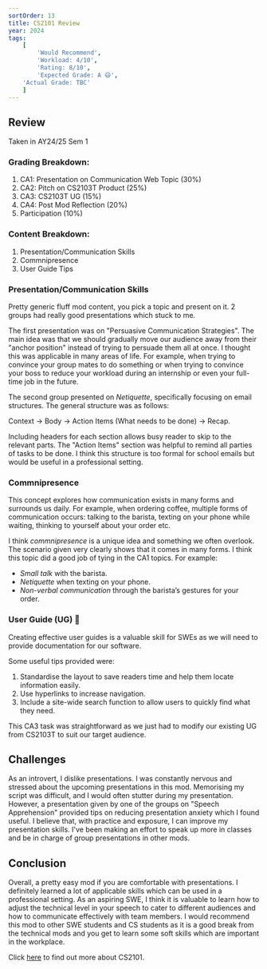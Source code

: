 ```yaml
---
sortOrder: 13
title: CS2101 Review 
year: 2024
tags:
    [
        'Would Recommend',
        'Workload: 4/10',
        'Rating: 8/10',
        'Expected Grade: A 😄',
	'Actual Grade: TBC'
    ]
---
```


## Review

Taken in AY24/25 Sem 1

### Grading Breakdown:

1. CA1: Presentation on Communication Web Topic (30%)
2. CA2: Pitch on CS2103T Product (25%)
3. CA3: CS2103T UG (15%)
4. CA4: Post Mod Reflection (20%)
5. Participation (10%)

### Content Breakdown:

1. Presentation/Communication Skills
2. Commnipresence
3. User Guide Tips

### Presentation/Communication Skills

<!-- [INSERT GROUP REFLECTION TRY FOR 2/4] -->

Pretty generic fluff mod content, you pick a topic and present on it. 2 groups had really good presentations which stuck to me.

The first presentation was on "Persuasive Communication Strategies". The main idea was that we should gradually move our audience away from their "anchor position" instead of trying to persuade them all at once. I thought this was applicable in many areas of life. For example, when trying to convince your group mates to do something or when trying to convince your boss to reduce your workload during an internship or even your full-time job in the future.

The second group presented on <i>Netiquette</i>, specifically focusing on email structures. The general structure was as follows:

Context &rarr; Body &rarr; Action Items (What needs to be done) &rarr; Recap.

Including headers for each section allows busy reader to skip to the relevant parts. The "Action Items" section was helpful to remind all parties of tasks to be done. I think this structure is too formal for school emails but would be useful in a professional setting.

### Commnipresence

<!-- [INTRO TO COMMNIPRESENCE AND OPINION 1] -->

This concept explores how communication exists in many forms and surrounds us daily. For example, when ordering coffee, multiple forms of communication occurs: talking to the barista, texting on your phone while waiting, thinking to yourself about your order etc.

I think <i>commnipresence</i> is a unique idea and something we often overlook. The scenario given very clearly shows that it comes in many forms. I think this topic did a good job of tying in the CA1 topics. For example:

<ul class="cs2102-ul">
    <li><i>Small talk</i> with the barista.</li>
    <li><i>Netiquette</i> when texting on your phone.</li>
    <li><i>Non-verbal communication</i> through the barista’s gestures for your order.</li>
</ul>

### User Guide (UG) 📖

<!-- [Advice to SWE 5] -->

Creating effective user guides is a valuable skill for SWEs as we will need to provide documentation for our software.

Some useful tips provided were:

1. Standardise the layout to save readers time and help them locate information easily.
2. Use hyperlinks to increase navigation.
3. Include a site-wide search function to allow users to quickly find what they need.

This CA3 task was straightforward as we just had to modify our existing UG from CS2103T to suit our target audience.

## Challenges

<!-- [DID NOT ENJOY PRESENTATION... STUTTER/MEMORISATION 3] -->

As an introvert, I dislike presentations. I was constantly nervous and stressed about the upcoming presentations in this mod. Memorising my script was difficult, and I would often stutter during my presentation. However, a presentation given by one of the groups on "Speech Apprehension" provided tips on reducing presentation anxiety which I found useful. I believe that, with practice and exposure, I can improve my presentation skills. I've been making an effort to speak up more in classes and be in charge of group presentations in other mods.

## Conclusion

Overall, a pretty easy mod if you are comfortable with presentations. I definitely learned a lot of applicable skills which can be used in a professional setting. As an aspiring SWE, I think it is valuable to learn how to adjust the technical level in your speech to cater to different audiences and how to communicate effectively with team members. I would recommend this mod to other SWE students and CS students as it is a good break from the technical mods and you get to learn some soft skills which are important in the workplace.

<!--  [INSERT BIG TAKEAWAYS FOR SWE 5] -->

Click <a href="https://nusmods.com/courses/CS2101/effective-communication-for-computing-professionals" style="text-decoration:underline" target="_blank">here<a/> to find out more about CS2101.

